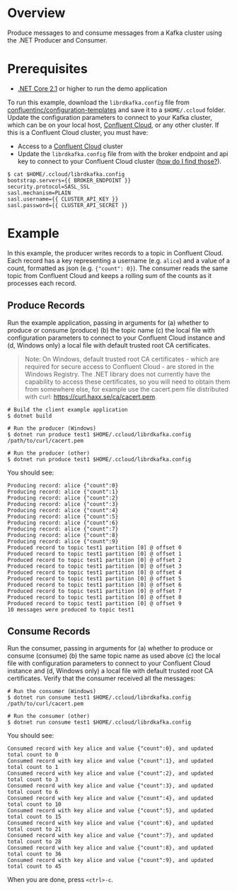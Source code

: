 ﻿# Overview

Produce messages to and consume messages from a Kafka cluster using the .NET Producer and Consumer.


# Prerequisites

* [.NET Core 2.1](https://dotnet.microsoft.com/download) or higher to run the demo application

To run this example, download the `librdkafka.config` file from [confluentinc/configuration-templates](https://github.com/confluentinc/configuration-templates/tree/master/clients/cloud) and save it to a `$HOME/.ccloud` folder. 
Update the configuration parameters to connect to your Kafka cluster, which can be on your local host, [Confluent Cloud](https://www.confluent.io/confluent-cloud/?utm_source=github&utm_medium=demo&utm_campaign=ch.examples_type.community_content.clients-ccloud), or any other cluster. If this is a Confluent Cloud cluster, you must have:

* Access to a [Confluent Cloud](https://www.confluent.io/confluent-cloud/?utm_source=github&utm_medium=demo&utm_campaign=ch.examples_type.community_content.clients-ccloud) cluster
* Update the `librdkafka.config` file from  with the broker endpoint and api key to connect to your Confluent Cloud cluster ([how do I find those?](https://docs.confluent.io/current/cloud/using/config-client.html#librdkafka-based-c-clients?utm_source=github&utm_medium=demo&utm_campaign=ch.examples_type.community_content.clients-ccloud)).


```shell
$ cat $HOME/.ccloud/librdkafka.config
bootstrap.servers={{ BROKER_ENDPOINT }}
security.protocol=SASL_SSL
sasl.mechanism=PLAIN
sasl.username={{ CLUSTER_API_KEY }}
sasl.password={{ CLUSTER_API_SECRET }}
```

# Example

In this example, the producer writes records to a topic in Confluent Cloud. 
Each record has a key representing a username (e.g. `alice`) and a value of a count, formatted as json (e.g. `{"count": 0}`).
The consumer reads the same topic from Confluent Cloud and keeps a rolling sum of the counts as it processes each record.

## Produce Records

Run the example application, passing in arguments for (a) whether to produce or consume (produce) (b) the topic name (c) the local file with configuration parameters to connect to your Confluent Cloud instance and (d, Windows only) a local file with default trusted root CA certificates. 

> Note: On Windows, default trusted root CA certificates - which are required for secure access to Confluent Cloud - are stored in the Windows Registry. The .NET library does not currently have the capability to access these certificates, so you will need to obtain them from somewhere else, for example use the cacert.pem file distributed with curl: https://curl.haxx.se/ca/cacert.pem. 


```shell
# Build the client example application
$ dotnet build

# Run the producer (Windows)
$ dotnet run produce test1 $HOME/.ccloud/librdkafka.config /path/to/curl/cacert.pem

# Run the producer (other)
$ dotnet run produce test1 $HOME/.ccloud/librdkafka.config
```

You should see:

```shell
Producing record: alice	{"count":0}
Producing record: alice	{"count":1}
Producing record: alice	{"count":2}
Producing record: alice	{"count":3}
Producing record: alice	{"count":4}
Producing record: alice	{"count":5}
Producing record: alice	{"count":6}
Producing record: alice	{"count":7}
Producing record: alice	{"count":8}
Producing record: alice	{"count":9}
Produced record to topic test1 partition [0] @ offset 0
Produced record to topic test1 partition [0] @ offset 1
Produced record to topic test1 partition [0] @ offset 2
Produced record to topic test1 partition [0] @ offset 3
Produced record to topic test1 partition [0] @ offset 4
Produced record to topic test1 partition [0] @ offset 5
Produced record to topic test1 partition [0] @ offset 6
Produced record to topic test1 partition [0] @ offset 7
Produced record to topic test1 partition [0] @ offset 8
Produced record to topic test1 partition [0] @ offset 9
10 messages were produced to topic test1
```

## Consume Records

Run the consumer, passing in arguments for (a) whether to produce or consume (consume) (b) the same topic name as used above (c) the local file with configuration parameters to connect to your Confluent Cloud instance and (d, Windows only) a local file with default trusted root CA certificates. Verify that the consumer received all the messages:

```shell
# Run the consumer (Windows)
$ dotnet run consume test1 $HOME/.ccloud/librdkafka.config /path/to/curl/cacert.pem

# Run the consumer (other)
$ dotnet run consume test1 $HOME/.ccloud/librdkafka.config
```

You should see:

```
Consumed record with key alice and value {"count":0}, and updated total count to 0
Consumed record with key alice and value {"count":1}, and updated total count to 1
Consumed record with key alice and value {"count":2}, and updated total count to 3
Consumed record with key alice and value {"count":3}, and updated total count to 6
Consumed record with key alice and value {"count":4}, and updated total count to 10
Consumed record with key alice and value {"count":5}, and updated total count to 15
Consumed record with key alice and value {"count":6}, and updated total count to 21
Consumed record with key alice and value {"count":7}, and updated total count to 28
Consumed record with key alice and value {"count":8}, and updated total count to 36
Consumed record with key alice and value {"count":9}, and updated total count to 45
```

When you are done, press `<ctrl>-c`.

